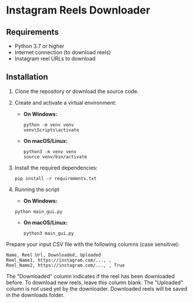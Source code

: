 # Instagram Reels Downloader

## Requirements

- Python 3.7 or higher
- Internet connection (to download reels)
- Instagram reel URLs to download

## Installation

1. Clone the repository or download the source code.

2. Create and activate a virtual environment:

   - **On Windows:**

     ```
     python -m venv venv
     venv\Scripts\activate
     ```

   - **On macOS/Linux:**
     ```
     python3 -m venv venv
     source venv/bin/activate
     ```

3. Install the required dependencies:

   ```
   pip install -r requirements.txt
   ```

4. Running the script

   - **On Windows:**

   ```
   python main_gui.py

   ```

   - **On macOS/Linux:**

     ```
     python3 main_gui.py

     ```

Prepare your input CSV file with the following columns (case sensitive):

```
Name, Reel Url, Downloaded, Uploaded
Reel_Name1, https://instagram.com/..., ,
Reel_Name2, https://instagram.com/..., , True
```

The "Downloaded" column indicates if the reel has been downloaded before. To download new reels, leave this column blank.
The "Uploaded" column is not used yet by the downloader.
Downloaded reels will be saved in the downloads folder.
